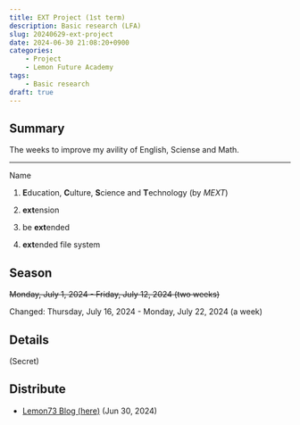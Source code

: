 ```yaml
---
title: EXT Project (1st term)
description: Basic research (LFA)
slug: 20240629-ext-project
date: 2024-06-30 21:08:20+0900
categories:
    - Project
    - Lemon Future Academy
tags:
    - Basic research
draft: true
---
```


## Summary
The weeks to improve my avility of English, Sciense and Math.

---
Name
1. **E**ducation, **C**ulture, **S**cience and **T**echnology (by *MEXT*)

1. **ext**ension

1. be **ext**ended

1. **ext**ended file system

## Season
~~Monday, July 1, 2024 - Friday, July 12, 2024 (two weeks)~~

Changed: Thursday, July 16, 2024 - Monday, July 22, 2024 (a week)

## Details
(Secret)

## Distribute
- [Lemon73 Blog (here)](./) (Jun 30, 2024)
